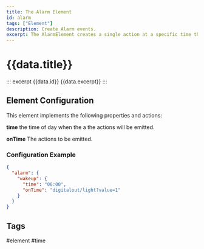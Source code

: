 ```yaml
---
title: The Alarm Element
id: alarm
tags: ["Element"]
description: Create Alarm events.
excerpt: The AlarmElement creates a single action at a specific time that can be used e.g. for wakeup signals.
---
```


# {{data.title}}

::: excerpt {{data.id}}
{{data.excerpt}}
:::

<!-- ## Web UI for the Timer Element -->

## Element Configuration

This element implements the following properties and actions:

<object data="/element.svg?alarm" type="image/svg+xml"></object>

**time**  the time of day when the a the actions will be emitted.

**onTime** The actions to be emitted.

### Configuration Example


```json
{
  "alarm": {
    "wakeup": {
      "time": "06:00",
      "onTime": "digitalout/light?value=1"
    }
  }
}
```

## Tags
#element #time